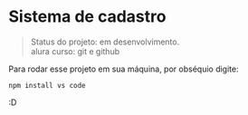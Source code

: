 <h1> Sistema de cadastro </h1>

> Status do projeto: em desenvolvimento. <br>
> alura curso: git e github

Para rodar esse projeto em sua máquina, por obséquio digite:

```
npm install vs code
```

:D
